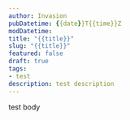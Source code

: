 ```yaml
---
author: Invasion
pubDatetime: {{date}}T{{time}}Z
modDatetime: 
title: "{{title}}"
slug: "{{title}}"
featured: false
draft: true
tags:
- test
description: test description
---
```

test body
